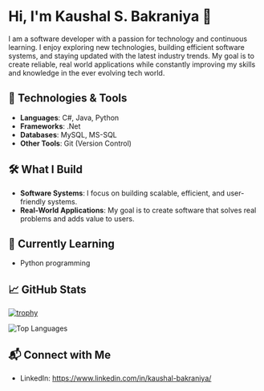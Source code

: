 # Hi, I'm Kaushal S. Bakraniya 👋

I am a software developer with a passion for technology and continuous learning. I enjoy exploring new technologies, building efficient software systems, and staying updated with the latest industry trends. My goal is to create reliable, real world applications while constantly improving my skills and knowledge in the ever evolving tech world.

## 🚀 Technologies & Tools

* **Languages**: C#, Java, Python
* **Frameworks**: .Net
* **Databases**: MySQL, MS-SQL
* **Other Tools**: Git (Version Control)

## 🛠️ What I Build

* **Software Systems**: I focus on building scalable, efficient, and user-friendly systems.
* **Real-World Applications**: My goal is to create software that solves real problems and adds value to users.

## 🌱 Currently Learning

* Python programming

## 📈 GitHub Stats

[![trophy](https://github-profile-trophy.vercel.app/?username=kaushal-bakraniya&theme=flat&column=4)](https://github.com/ryo-ma/github-profile-trophy)

![Top Languages](https://github-readme-stats.vercel.app/api/top-langs/?username=kaushal-bakraniya&layout=compact&theme=default)

## 📬 Connect with Me

* LinkedIn: https://www.linkedin.com/in/kaushal-bakraniya/
